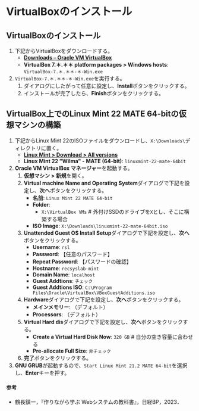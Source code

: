 # VirtualBoxのインストール

## VirtualBoxのインストール

1. 下記からVirtualBoxをダウンロードする。
   - **[Downloads – Oracle VM VirtualBox](https://www.virtualbox.org/wiki/Downloads)**
   - **VirtualBox 7.＊.＊＊ platform packages > Windows hosts**: `VirtualBox-7.＊.＊＊-＊-Win.exe`
2. `VirtualBox-7.＊.＊＊-＊-Win.exe`を実行する。
   1. ダイアログにしたがって任意に設定し、**Install**ボタンをクリックする。
   2. インストールが完了したら、**Finish**ボタンをクリックする。

## VirtualBox上でのLinux Mint 22 MATE 64-bitの仮想マシンの構築
1. 下記からLinux Mint 22のISOファイルをダウンロードし、`X:\Downloads\`ディレクトリに置く。
   - **[Linux Mint > Download > All versions](https://linuxmint.com/download_all.php)**
   - **Linux Mint 22 "Wilma" - MATE (64-bit)**: `linuxmint-22-mate-64bit`
2. **Oracle VM VirtualBox マネージャー**を起動する。
   1. **仮想マシン > 新規**を開く。
   2. **Virtual machine Name and Operating System**ダイアログで下記を設定し、**次へ**ボタンをクリックする。
      - **名前**: `Linux Mint 22 MATE 64-bit`
      - **Folder**:
        - `X:\VirtualBox VMs` # 外付けSSDのドライブを`X`とし、そこに構築する場合
      - **ISO Image**: `X:\Downloads\linuxmint-22-mate-64bit.iso`
   3. **Unattended Guest OS Install Setup**ダイアログで下記を設定し、**次へ**ボタンをクリックする。
      - **Username**: `rsl`
      - **Password**: 【任意のパスワード】
      - **Repeat Password**: 【パスワードの確認】
      - **Hostname**: `recsyslab-mint`
      - **Domain Name**: `localhost`
      - **Guest Addtions**: `チェック`
      - **Guest Addtions ISO**: `C:\Program Files\Oracle\VirtualBox\VBoxGuestAdditions.iso`
   4. **Hardware**ダイアログで下記を設定し、**次へ**ボタンをクリックする。
      - **メインメモリー**: （デフォルト）
      - **Processors**: （デフォルト）
   5. **Virtual Hard dis**ダイアログで下記を設定し、**次へ**ボタンをクリックする。
      - **Create a Virtual Hard Disk Now**: `320 GB` # 自分の空き容量に合わせる
      - **Pre-allocate Full Size**: `非チェック`
   6. **完了**ボタンをクリックする。
3. **GNU GRUB**が起動するので、`Start Linux Mint 21.2 MATE 64-bit`を選択し、**Enter**キーを押す。

#### 参考
- 鶴長鎮一，『作りながら学ぶ Webシステムの教科書』，日経BP，2023．
